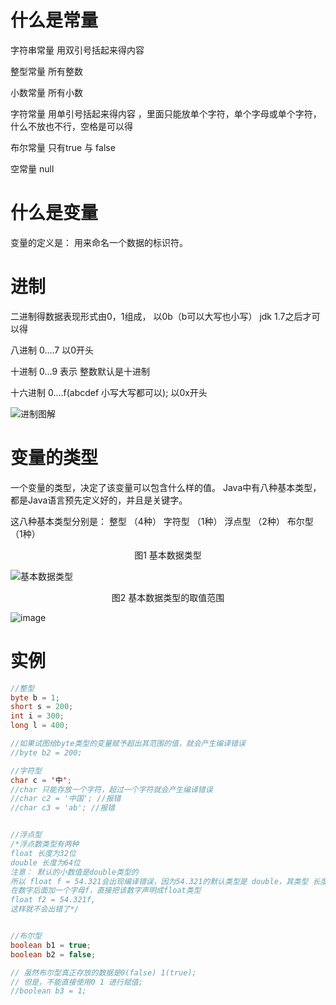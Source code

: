 # 什么是常量

字符串常量  用双引号括起来得内容

整型常量   所有整数

小数常量  所有小数

字符常量   用单引号括起来得内容 ，里面只能放单个字符，单个字母或单个字符，什么不放也不行，空格是可以得

布尔常量 只有true 与 false

空常量   null

# 什么是变量

变量的定义是： 用来命名一个数据的标识符。

# 进制

二进制得数据表现形式由0，1组成， 以0b（b可以大写也小写） jdk 1.7之后才可以得

八进制 0....7 以0开头

十进制 0...9 表示 整数默认是十进制

十六进制 0....f(abcdef 小写大写都可以);  以0x开头

![进制图解](https://i.ibb.co/zspcJWr/image.png)

# 变量的类型

一个变量的类型，决定了该变量可以包含什么样的值。
Java中有八种基本类型，都是Java语言预先定义好的，并且是关键字。

这八种基本类型分别是：
整型     （4种）
字符型 （1种）
浮点型 （2种）
布尔型 （1种）

<center>图1 基本数据类型</center>

![基本数据类型](https://i.ibb.co/ZBFnt2s/image.png)





<center>图2 基本数据类型的取值范围</center>

![image](https://i.ibb.co/KyC0dhP/image.gif)



# 实例

```java
//整型
byte b = 1;
short s = 200;
int i = 300;
long l = 400;

//如果试图给byte类型的变量赋予超出其范围的值，就会产生编译错误
//byte b2 = 200;

//字符型
char c = '中';
//char 只能存放一个字符，超过一个字符就会产生编译错误
//char c2 = '中国'; //报错
//char c3 = 'ab'; //报错


//浮点型
/*浮点数类型有两种
float 长度为32位
double 长度为64位
注意： 默认的小数值是double类型的
所以 float f = 54.321会出现编译错误，因为54.321的默认类型是 double，其类型 长度为64，超过了float的长度32
在数字后面加一个字母f，直接把该数字声明成float类型
float f2 = 54.321f,
这样就不会出错了*/


//布尔型
boolean b1 = true;
boolean b2 = false;

// 虽然布尔型真正存放的数据是0(false) 1(true);
// 但是，不能直接使用0 1 进行赋值;
//boolean b3 = 1;
```